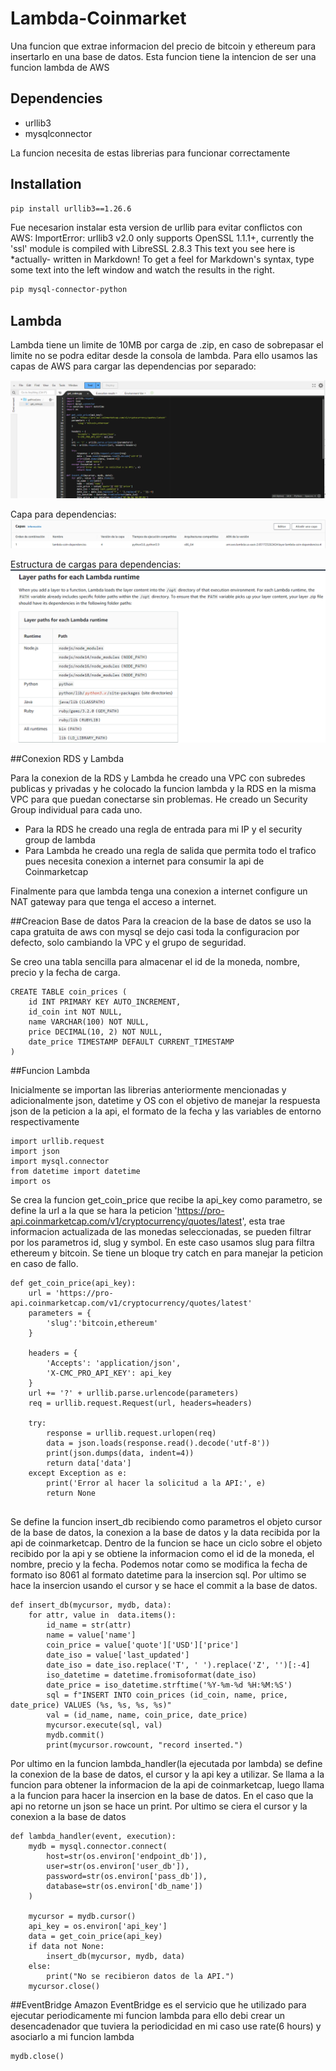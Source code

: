 # Lambda-Coinmarket
Una funcion que extrae informacion del precio de bitcoin y ethereum para insertarlo en una base de datos. Esta funcion tiene la intencion de ser una funcion lambda de AWS
## Dependencies

- urllib3
- mysqlconnector

La funcion necesita de estas librerias para funcionar correctamente

## Installation

```sh
pip install urllib3==1.26.6
```
Fue necesarion instalar esta version de urllib para evitar conflictos con AWS: 
ImportError: urllib3 v2.0 only supports OpenSSL 1.1.1+, currently the 'ssl' module is compiled with LibreSSL 2.8.3
This text you see here is *actually- written in Markdown! To get a feel
for Markdown's syntax, type some text into the left window and
watch the results in the right.

```sh
pip mysql-connector-python
```


## Lambda

Lambda tiene un limite de 10MB por carga de .zip, en caso de sobrepasar el limite no se podra editar desde la consola de lambda. Para ello usamos 
las capas de AWS para cargar las dependencias por separado:

<img title="a title" alt="Alt text" src="/lambda_function.png">

Capa para dependencias:
<img title="a title" alt="Alt text" src="/layer-dep.png">

Estructura de cargas para dependencias:
<img title="a title" alt="Alt text" src="/dep-structure.png">

##Conexion RDS y Lambda

Para la conexion de la RDS y Lambda he creado una VPC con subredes publicas y privadas
y he colocado la funcion lambda y la RDS en la misma VPC para que puedan conectarse sin problemas.
He creado un Security Group individual para cada uno.

- Para la RDS he creado una regla de entrada para mi IP y el security group de lambda
- Para Lambda he creado una regla de salida que permita todo el trafico pues necesita conexion a internet
para consumir la api de Coinmarketcap

Finalmente para que lambda tenga una conexion a internet configure un NAT gateway para que tenga el acceso a internet.

##Creacion Base de datos
Para la creacion de la base de datos se uso la capa gratuita de aws con mysql se dejo casi toda la configuracion
por defecto, solo cambiando la VPC y el grupo de seguridad.

Se creo una tabla sencilla para almacenar el id de la moneda, nombre, precio y la fecha de carga.

```
CREATE TABLE coin_prices (
    id INT PRIMARY KEY AUTO_INCREMENT,
    id_coin int NOT NULL,
    name VARCHAR(100) NOT NULL,
    price DECIMAL(10, 2) NOT NULL,
    date_price TIMESTAMP DEFAULT CURRENT_TIMESTAMP
)
```

##Funcion Lambda

Inicialmente se importan las librerias anteriormente mencionadas y adicionalmente json, datetime y OS con el 
objetivo de manejar la respuesta json de la peticion a la api, el formato de la fecha y las variables de entorno respectivamente
```
import urllib.request
import json
import mysql.connector
from datetime import datetime
import os
```

Se crea la funcion get_coin_price que recibe la api_key como parametro,
se define la url a la que se hara la peticion 'https://pro-api.coinmarketcap.com/v1/cryptocurrency/quotes/latest',
esta trae informacion actualizada de las monedas seleccionadas, se pueden filtrar por los parametros id, slug y symbol. En este
caso usamos slug para filtra ethereum y bitcoin. Se tiene un bloque try catch en para manejar la peticion en caso de fallo.

```
def get_coin_price(api_key):
    url = 'https://pro-api.coinmarketcap.com/v1/cryptocurrency/quotes/latest'
    parameters = {
        'slug':'bitcoin,ethereum'
    }

    headers = {
        'Accepts': 'application/json',
        'X-CMC_PRO_API_KEY': api_key
    }
    url += '?' + urllib.parse.urlencode(parameters)
    req = urllib.request.Request(url, headers=headers)

    try:
        response = urllib.request.urlopen(req)
        data = json.loads(response.read().decode('utf-8'))
        print(json.dumps(data, indent=4))
        return data['data']
    except Exception as e:
        print('Error al hacer la solicitud a la API:', e)
        return None


```
Se define la funcion insert_db recibiendo como parametros el objeto cursor de la base de datos,
la conexion a la base de datos y la data recibida por la api de coinmarketcap. Dentro de la funcion
se hace un ciclo sobre el objeto recibido por la api y se obtiene la informacion como el id de la moneda, 
el nombre, precio y la fecha. Podemos notar como se modifica la fecha de formato iso 8061 al formato datetime
para la insercion sql. Por ultimo se hace la insercion usando el cursor y se hace el commit a la base de datos.

```
def insert_db(mycursor, mydb, data):
    for attr, value in  data.items():     
        id_name = str(attr)
        name = value['name']
        coin_price = value['quote']['USD']['price'] 
        date_iso = value['last_updated'] 
        date_iso = date_iso.replace('T', ' ').replace('Z', '')[:-4]
        iso_datetime = datetime.fromisoformat(date_iso)
        date_price = iso_datetime.strftime('%Y-%m-%d %H:%M:%S')
        sql = f"INSERT INTO coin_prices (id_coin, name, price, date_price) VALUES (%s, %s, %s, %s)"
        val = (id_name, name, coin_price, date_price)
        mycursor.execute(sql, val)
        mydb.commit()
        print(mycursor.rowcount, "record inserted.")
```

Por ultimo en la funcion lambda_handler(la ejecutada por lambda)
se define la conexion de la base de datos, el cursor y la api key a utilizar.
Se llama a la funcion para obtener la informacion de la api de coinmarketcap, luego
llama a la funcion para hacer la insercion en la base de datos. En el caso que la api 
no retorne un json se hace un print. Por ultimo se ciera el cursor y la conexion a la base de datos
```
def lambda_handler(event, execution):
    mydb = mysql.connector.connect(
        host=str(os.environ['endpoint_db']),
        user=str(os.environ['user_db']),
        password=str(os.environ['pass_db']),
        database=str(os.environ['db_name'])
    )

    mycursor = mydb.cursor()
    api_key = os.environ['api_key']
    data = get_coin_price(api_key)
    if data not None:
        insert_db(mycursor, mydb, data)
    else:
        print("No se recibieron datos de la API.")
    mycursor.close()
```

##EventBridge
Amazon EventBridge es el servicio que he utilizado para ejecutar periodicamente mi funcion lambda
para ello debi crear un desencadenador que tuviera la periodicidad en mi caso use rate(6 hours)
y asociarlo a mi funcion lambda


    mydb.close()

```

